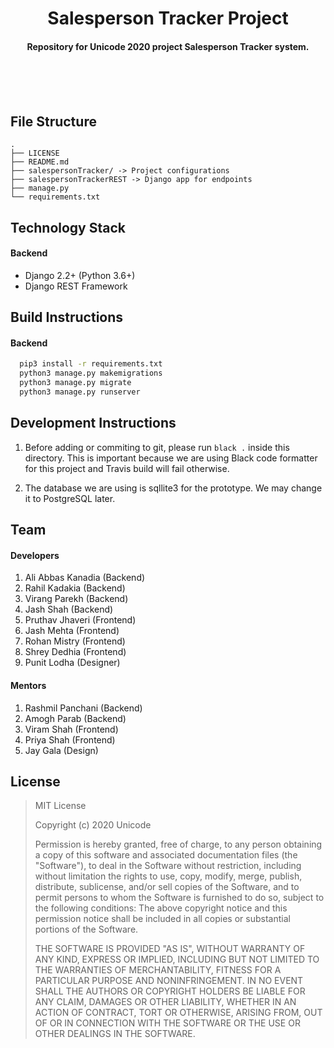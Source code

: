 <p>
    <h1 align='center'> Salesperson Tracker Project </h1>
</p>

<h4 align='center'>Repository for Unicode 2020 project Salesperson Tracker system. </h4>

<br>
<br>
<br>

## File Structure

```
.
├── LICENSE
├── README.md
├── salespersonTracker/ -> Project configurations
├── salespersonTrackerREST -> Django app for endpoints
├── manage.py
└── requirements.txt
```

## Technology Stack

#### Backend
- Django 2.2+ (Python 3.6+)
- Django REST Framework

<!-- #### Frontend
- React <specify your versions> -->

## Build Instructions

#### Backend
```bash
  pip3 install -r requirements.txt
  python3 manage.py makemigrations
  python3 manage.py migrate
  python3 manage.py runserver
```

<!-- #### Frontend
```bash

``` -->

## Development Instructions

1. Before adding or commiting to git, please run `black .` inside this directory. This is important because we are using Black code formatter for this project and Travis build will fail otherwise.

2. The database we are using is sqllite3 for the prototype. We may change it to PostgreSQL later.

## Team

#### Developers

1. Ali Abbas Kanadia (Backend)
2. Rahil Kadakia (Backend)
3. Virang Parekh (Backend)
4. Jash Shah (Backend)
5. Pruthav Jhaveri (Frontend)
6. Jash Mehta (Frontend)
7. Rohan Mistry (Frontend)
8. Shrey Dedhia (Frontend)
9. Punit Lodha (Designer)

#### Mentors

1. Rashmil Panchani (Backend)
2. Amogh Parab (Backend)
3. Viram Shah (Frontend)
4. Priya Shah (Frontend)
5. Jay Gala (Design)

## License

> MIT License
> 
> Copyright (c) 2020 Unicode
> 
> Permission is hereby granted, free of charge, to any person obtaining a copy
of this software and associated documentation files (the "Software"), to deal
in the Software without restriction, including without limitation the rights
to use, copy, modify, merge, publish, distribute, sublicense, and/or sell
copies of the Software, and to permit persons to whom the Software is
furnished to do so, subject to the following conditions:
The above copyright notice and this permission notice shall be included in all
copies or substantial portions of the Software.
> 
> THE SOFTWARE IS PROVIDED "AS IS", WITHOUT WARRANTY OF ANY KIND, EXPRESS OR
IMPLIED, INCLUDING BUT NOT LIMITED TO THE WARRANTIES OF MERCHANTABILITY,
FITNESS FOR A PARTICULAR PURPOSE AND NONINFRINGEMENT. IN NO EVENT SHALL THE
AUTHORS OR COPYRIGHT HOLDERS BE LIABLE FOR ANY CLAIM, DAMAGES OR OTHER
LIABILITY, WHETHER IN AN ACTION OF CONTRACT, TORT OR OTHERWISE, ARISING FROM,
OUT OF OR IN CONNECTION WITH THE SOFTWARE OR THE USE OR OTHER DEALINGS IN THE
SOFTWARE.
